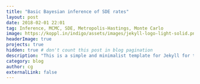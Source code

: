 ```yaml
---
title: "Basic Bayesian inference of SDE rates"
layout: post
date: 2018-02-01 22:01
tag: Inference, MCMC, SDE, Metropolis-Hastings, Monte Carlo
image: https://koppl.in/indigo/assets/images/jekyll-logo-light-solid.png
headerImage: true
projects: true
hidden: true # don't count this post in blog pagination
description: "This is a simple and minimalist template for Jekyll for those who likes to eat noodles."
category: blog
author: cg
externalLink: false
---
```






